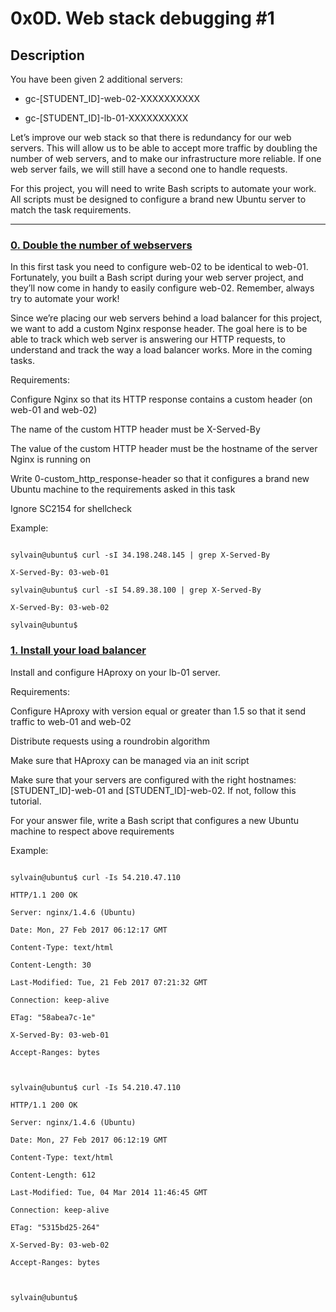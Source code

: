 # 0x0D. Web stack debugging #1



## Description

You have been given 2 additional servers:



- gc-[STUDENT_ID]-web-02-XXXXXXXXXX

- gc-[STUDENT_ID]-lb-01-XXXXXXXXXX



Let’s improve our web stack so that there is redundancy for our web servers. This will allow us to be able to accept more traffic by doubling the number of web servers, and to make our infrastructure more reliable. If one web server fails, we will still have a second one to handle requests.



For this project, you will need to write Bash scripts to automate your work. All scripts must be designed to configure a brand new Ubuntu server to match the task requirements.



---



### [0. Double the number of webservers](./0_custom_http_response-header)

In this first task you need to configure web-02 to be identical to web-01. Fortunately, you built a Bash script during your web server project, and they’ll now come in handy to easily configure web-02. Remember, always try to automate your work!



Since we’re placing our web servers behind a load balancer for this project, we want to add a custom Nginx response header. The goal here is to be able to track which web server is answering our HTTP requests, to understand and track the way a load balancer works. More in the coming tasks.



Requirements:



Configure Nginx so that its HTTP response contains a custom header (on web-01 and web-02)

The name of the custom HTTP header must be X-Served-By

The value of the custom HTTP header must be the hostname of the server Nginx is running on

Write 0-custom_http_response-header so that it configures a brand new Ubuntu machine to the requirements asked in this task

Ignore SC2154 for shellcheck

Example:

```

sylvain@ubuntu$ curl -sI 34.198.248.145 | grep X-Served-By

X-Served-By: 03-web-01

sylvain@ubuntu$ curl -sI 54.89.38.100 | grep X-Served-By

X-Served-By: 03-web-02

sylvain@ubuntu$

```



### [1. Install your load balancer](1-install_load_balancer)

Install and configure HAproxy on your lb-01 server.



Requirements:



Configure HAproxy with version equal or greater than 1.5 so that it send traffic to web-01 and web-02

Distribute requests using a roundrobin algorithm

Make sure that HAproxy can be managed via an init script

Make sure that your servers are configured with the right hostnames: [STUDENT_ID]-web-01 and [STUDENT_ID]-web-02. If not, follow this tutorial.

For your answer file, write a Bash script that configures a new Ubuntu machine to respect above requirements

Example:

```

sylvain@ubuntu$ curl -Is 54.210.47.110

HTTP/1.1 200 OK

Server: nginx/1.4.6 (Ubuntu)

Date: Mon, 27 Feb 2017 06:12:17 GMT

Content-Type: text/html

Content-Length: 30

Last-Modified: Tue, 21 Feb 2017 07:21:32 GMT

Connection: keep-alive

ETag: "58abea7c-1e"

X-Served-By: 03-web-01

Accept-Ranges: bytes



sylvain@ubuntu$ curl -Is 54.210.47.110

HTTP/1.1 200 OK

Server: nginx/1.4.6 (Ubuntu)

Date: Mon, 27 Feb 2017 06:12:19 GMT

Content-Type: text/html

Content-Length: 612

Last-Modified: Tue, 04 Mar 2014 11:46:45 GMT

Connection: keep-alive

ETag: "5315bd25-264"

X-Served-By: 03-web-02

Accept-Ranges: bytes



sylvain@ubuntu$

```
